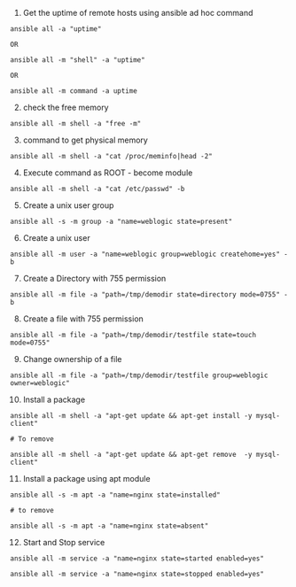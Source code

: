 1. Get the uptime of remote hosts using ansible ad hoc command

```
ansible all -a "uptime"

OR 

ansible all -m "shell" -a "uptime"

OR 

ansible all -m command -a uptime
```

2. check the free memory

```
ansible all -m shell -a "free -m"
```

3. command to get physical memory 

```
ansible all -m shell -a "cat /proc/meminfo|head -2" 
```

4. Execute command as ROOT - become module

```
ansible all -m shell -a "cat /etc/passwd" -b 
```

5. Create a unix user group

```
ansible all -s -m group -a "name=weblogic state=present" 
```

6. Create a unix user 

```
ansible all -m user -a "name=weblogic group=weblogic createhome=yes" -b
```

7. Create a Directory with 755 permission

```
ansible all -m file -a "path=/tmp/demodir state=directory mode=0755" -b
```

8. Create a file with 755 permission

```
ansible all -m file -a "path=/tmp/demodir/testfile state=touch mode=0755"
```

9. Change ownership of a file

```
ansible all -m file -a "path=/tmp/demodir/testfile group=weblogic owner=weblogic" 
```

10. Install a package 

```
ansible all -m shell -a "apt-get update && apt-get install -y mysql-client" 

# To remove 

ansible all -m shell -a "apt-get update && apt-get remove  -y mysql-client"
```

11. Install a package using apt module 

```
ansible all -s -m apt -a "name=nginx state=installed"

# to remove 

ansible all -s -m apt -a "name=nginx state=absent"
```

12. Start and Stop service 

```
ansible all -m service -a "name=nginx state=started enabled=yes"

ansible all -m service -a "name=nginx state=stopped enabled=yes"
```







